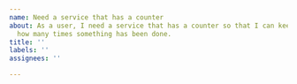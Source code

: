 ```yaml
---
name: Need a service that has a counter
about: As a user, I need a service that has a counter so that I can keep track of
  how many times something has been done.
title: ''
labels: ''
assignees: ''

---
```



